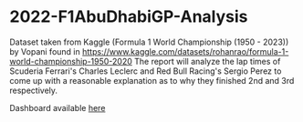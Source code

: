 # 2022-F1AbuDhabiGP-Analysis

Dataset taken from Kaggle (Formula 1 World Championship (1950 - 2023)) by Vopani found in https://www.kaggle.com/datasets/rohanrao/formula-1-world-championship-1950-2020
The report will analyze the lap times of Scuderia Ferrari's Charles Leclerc and Red Bull Racing's Sergio Perez to come up with a reasonable explanation as to why they finished 2nd and 3rd respectively.

Dashboard available [here](https://public.tableau.com/views/AnalyzingSergioPerezsLaptimes-F1AbuDhabiGP2022/Dashboard3?:language=en-US&:display_count=n&:origin=viz_share_link)
